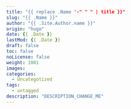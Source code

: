 ```yaml
---
title: "{{ replace .Name "-" " " | title }}"
slug: "{{ .Name }}"
author: "{{ .Site.Author.name }}"
origin: "hugo"
date: {{ .Date }}
lastMod: {{ .Date }}
draft: false
toc: false
noLicense: false
weight: 1001
images:
categories:
  - Uncategotized
tags:
  - untagged
description: "DESCRIPTION_CHANGE_ME"
---
```


